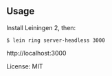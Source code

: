 ## Usage

Install Leiningen 2, then:

    $ lein ring server-headless 3000

http://localhost:3000

License: MIT

